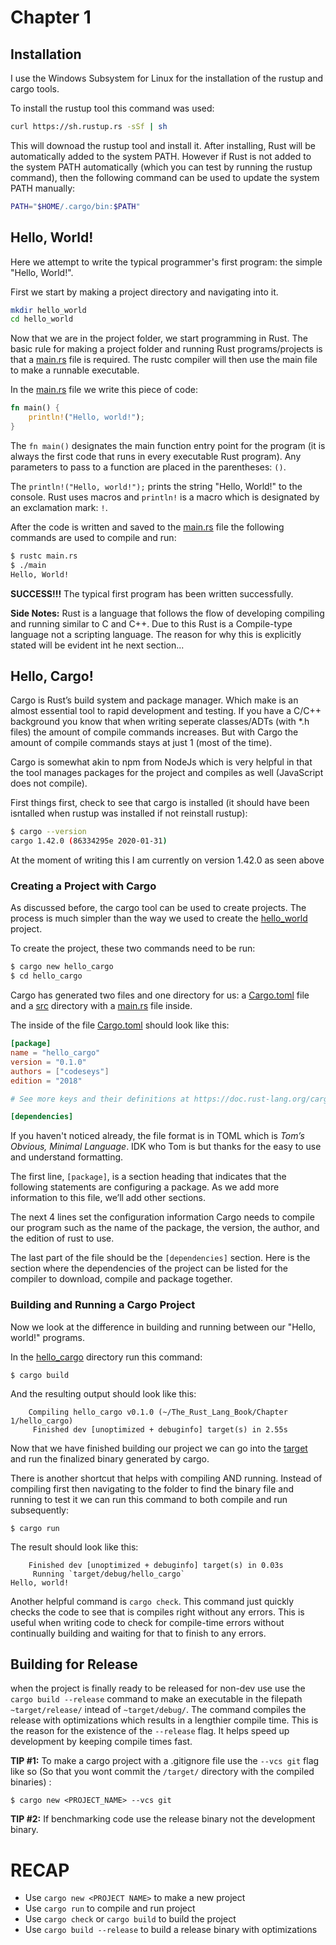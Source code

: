 # Chapter 1

## Installation
I use the Windows Subsystem for Linux for the installation of the rustup and cargo tools.

To install the rustup tool this command was used:
```bash
curl https://sh.rustup.rs -sSf | sh
```
This will downoad the rustup tool and install it. After installing, Rust will be automatically added to the system PATH. However if Rust is not added to the system PATH automatically (which you can test by running the rustup command), then the following command can be used to update the system PATH manually:
```bash
PATH="$HOME/.cargo/bin:$PATH"
```
## Hello, World!
Here we attempt to write the typical programmer's first program: the simple "Hello, World!". 

First we start by making a project directory and navigating into it. 
```bash
mkdir hello_world
cd hello_world
```

Now that we are in the project folder, we start programming in Rust. The basic rule for making a project folder and running Rust programs/projects is that a [main.rs](hello_world/main.rs) file is required. The rustc compiler will then use the main file to make a runnable executable.

In the [main.rs](hello_world/main.rs) file we write this piece of code:
```rust
fn main() {
    println!("Hello, world!");
}
```
The `fn main()` designates the main function entry point for the program (it is always the first code that runs in every executable Rust program). Any parameters to pass to a function are placed in the parentheses: `()`.

The `println!("Hello, world!");` prints the string "Hello, World!" to the console. Rust uses macros and `println!` is a macro which is designated by an exclamation mark: `!`.

After the code is written and saved to the [main.rs](hello_world/main.rs) file the following commands are used to compile and run:
```bash
$ rustc main.rs
$ ./main
Hello, World!
```
**SUCCESS!!!** The typical first program has been written successfully.

**Side Notes:**  Rust is a language that follows the flow of developing compiling and running similar to C and C++. Due to this Rust is a Compile-type language not a scripting language. The reason for why this is explicitly stated will be evident int he next section...

## Hello, Cargo!
Cargo is Rust’s build system and package manager. Which make is an almost essential tool to rapid development and testing. If you have a C/C++ background you know that when writing seperate classes/ADTs (with *.h files) the amount of compile commands increases. But with Cargo the amount of compile commands stays at just 1 (most of the time).

Cargo is somewhat akin to npm from NodeJs which is very helpful in that the tool manages packages for the project and compiles as well (JavaScript does not compile).

First things first, check to see that cargo is installed (it should have been isntalled when rustup was installed if not reinstall rustup):
```bash
$ cargo --version
cargo 1.42.0 (86334295e 2020-01-31)
```
At the moment of writing this I am currently on version 1.42.0 as seen above

### Creating a Project with Cargo
As discussed before, the cargo tool can be used to create projects. The process is much simpler than the way we used to create the [hello_world](hello_world) project.

To create the project, these two commands need to be run:
```bash
$ cargo new hello_cargo
$ cd hello_cargo
```
Cargo has generated two files and one directory for us: a [Cargo.toml](hello_cargo/Cargo.toml) file and a [src](hello_cargo/src) directory with a [main.rs](hello_cargo/src/main.rs) file inside.

The inside of the file [Cargo.toml](hello_cargo/Cargo.toml) should look like this:
```toml
[package]
name = "hello_cargo"
version = "0.1.0"
authors = ["codeseys"]
edition = "2018"

# See more keys and their definitions at https://doc.rust-lang.org/cargo/reference/manifest.html

[dependencies]
```

If you haven't noticed already, the file format is in TOML which is _Tom’s Obvious, Minimal Language_. IDK who Tom is but thanks for the easy to use and understand formatting.

The first line, `[package]`, is a section heading that indicates that the following statements are configuring a package. As we add more information to this file, we’ll add other sections.

The next 4 lines set the configuration information Cargo needs to compile our program such as the name of the package, the version, the author, and the edition of rust to use. 

The last part of the file should be the `[dependencies]` section. Here is the section where the dependencies of the project can be listed for the compiler to download, compile and package together.

### Building and Running a Cargo Project

Now we look at the difference in building and running between our "Hello, world!" programs. 

In the [hello_cargo](hello_cargo/) directory run this command:
```
$ cargo build
```
And the resulting output should look like this:
```
    Compiling hello_cargo v0.1.0 (~/The_Rust_Lang_Book/Chapter 1/hello_cargo)
     Finished dev [unoptimized + debuginfo] target(s) in 2.55s
```

Now that we have finished building our project we can go into the [target](hello_cargo/target/debug) and run the finalized binary generated by cargo.

There is another shortcut that helps with compiling AND running. Instead of compiling first then navigating to the folder to find the binary file and running to test it we can run this command to both compile and run subsequently:
```
$ cargo run
```
The result should look like this:
```
    Finished dev [unoptimized + debuginfo] target(s) in 0.03s
     Running `target/debug/hello_cargo`
Hello, world!
```
Another helpful command is `cargo check`. This command just quickly checks the code to see that is compiles right without any errors. This is useful when writing code to check for compile-time errors without continually building and waiting for that to finish to any errors.

## Building for Release

when the project is finally ready to be released for non-dev use use the `cargo build --release` command to make an executable in the filepath `~target/release/` intead of `~target/debug/`. The command compiles the release with optimizations which results in a lengthier compile time. This is the reason for the existence of the `--release` flag. It helps speed up development by keeping compile times fast.

**TIP #1:** To make a cargo project with a .gitignore file use the `--vcs git` flag like so (So that you wont commit the `/target/` directory with the compiled binaries) :
```
$ cargo new <PROJECT_NAME> --vcs git
```
**TIP #2:** If benchmarking code use the release binary not the development binary.

# RECAP

* Use `cargo new <PROJECT NAME>` to make a new project
* Use `cargo run` to compile and run project
* Use `cargo check` or `cargo build` to build the project
* Use `cargo build --release` to build a release binary with optimizations


